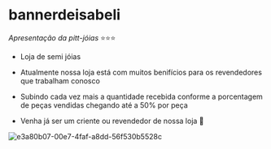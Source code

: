 # bannerdeisabeli

_Apresentação da pitt-jóias_ ⭐⭐⭐

- Loja de semi jóias 

- Atualmente nossa loja está com muitos benifícios para os revendedores que trabalham conosco

- Subindo cada vez mais a quantidade recebida conforme a porcentagem de peças vendidas chegando até a 50% por peça

- Venha já ser um criente ou revendedor de nossa loja 🙂



![e3a80b07-00e7-4faf-a8dd-56f530b5528c](https://github.com/Belicoelha/bannerdeisabeli/assets/142701574/01c66237-d5f7-4d3d-a263-c8729bdda234)
